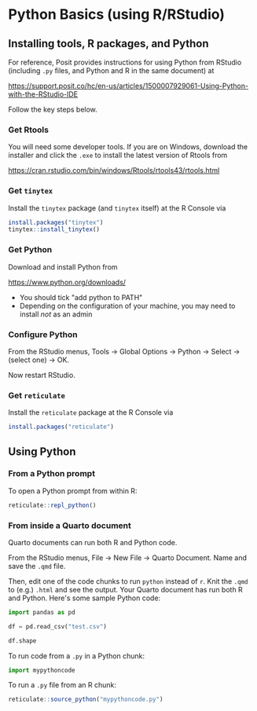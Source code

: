 # Python Basics (using R/RStudio)

## Installing tools, R packages, and Python

For reference, Posit provides instructions for using Python from RStudio
(including `.py` files, and Python and R in the same document) at

https://support.posit.co/hc/en-us/articles/1500007929061-Using-Python-with-the-RStudio-IDE

Follow the key steps below.

### Get Rtools

You will need some developer tools. If you are on Windows, download the
installer and click the `.exe` to install the latest version of Rtools from

https://cran.rstudio.com/bin/windows/Rtools/rtools43/rtools.html

### Get `tinytex`

Install the `tinytex` package (and `tinytex` itself) at the R Console via


``` r
install.packages("tinytex")
tinytex::install_tinytex()
```

### Get Python

Download and install Python from

https://www.python.org/downloads/

* You should tick "add python to PATH"
* Depending on the configuration of your machine, you may need to install _not_ as an admin


### Configure Python

From the RStudio menus, Tools -> Global Options -> Python -> Select -> (select one) -> OK.

Now restart RStudio.

### Get `reticulate`

Install the `reticulate` package at the R Console via


``` r
install.packages("reticulate")
```

## Using Python

### From a Python prompt

To open a Python prompt from within R:


``` r
reticulate::repl_python()
```

### From inside a Quarto document

Quarto documents can run both R and Python code.

From the RStudio menus, File -> New File -> Quarto Document. Name and save the `.qmd` file. 

Then, edit one of the code chunks to run `python` instead of `r`. Knit the `.qmd` to (e.g.) `.html` and see the output. Your Quarto document has run both R and Python. Here's some sample Python code:


``` python
import pandas as pd

df = pd.read_csv("test.csv")

df.shape
```

To run code from a `.py` in a Python chunk:


``` python
import mypythoncode
```

To run a `.py` file from an R chunk:


``` r
reticulate::source_python("mypythoncode.py")
```




